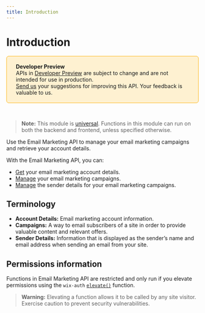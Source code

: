 ```yaml
---
title: Introduction
---
```


# Introduction

<div style="background-color: #FEF1D1; padding: 18px 24px; border-radius: 6px; border: 1px solid #FDB10C; box-sizing: border-box; display: inline-block">
    <b>Developer Preview</b>
    <br/>
    <span>APIs in <a href="https://www.wix.com/velo/reference/api-overview/developer-preview">Developer Preview</a> are subject to change and are not intended for use in production.<br/><a href="mailto:velo-preview-feedback@wix.com">Send us</a> your suggestions for improving this API. Your feedback is valuable to us.</span>
</div>


&nbsp;
> **Note:** This module is [universal](/api-overview/api-versions#universal-modules). Functions in this module can run on both the backend and frontend, unless specified otherwise. 


Use the Email Marketing API to manage your email marketing campaigns and retrieve your account details. 

With the Email Marketing API, you can:

* [Get](wix-email-marketing-v2/accountdetails/getaccountdetails) your email marketing account details. 
* [Manage](wix-email-martketing-v2/campaigns) your email marketing campaigns.
* [Manage](wix-email-marketing-v2/senderdetails) the sender details for your email marketing campaigns. 


## Terminology
- **Account Details:** Email marketing account information.
- **Campaigns:** A way to email subscribers of a site in order to provide valuable content and relevant offers. 
- **Sender Details:** Information that is displayed as the sender’s name and email address when sending an email from your site.

## Permissions information

Functions in Email Marketing API are restricted and only run if you elevate permissions using the `wix-auth` [`elevate()`](https://www.wix.com/velo/reference/wix-auth/elevate) function.

<blockquote class='warning'>
<p><strong>Warning:</strong> Elevating a function allows it to be called by any site visitor. Exercise caution to prevent security vulnerabilities.</p>
</blockquote>